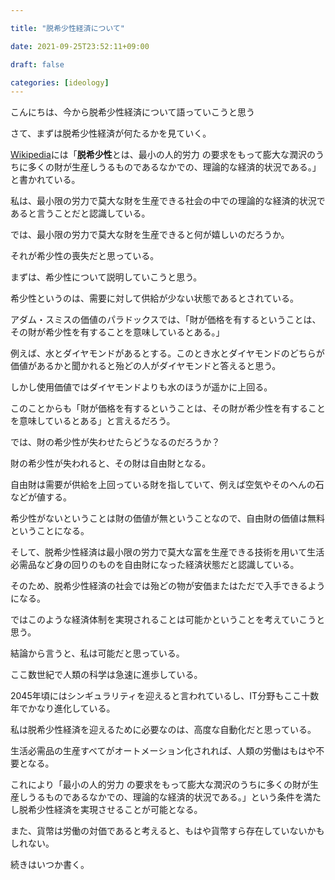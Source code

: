 ```yaml
---

title: "脱希少性経済について"

date: 2021-09-25T23:52:11+09:00

draft: false

categories: [ideology]
---
```


こんにちは、今から脱希少性経済について語っていこうと思う



さて、まずは脱希少性経済が何たるかを見ていく。



[Wikipedia](https://ja.wikipedia.org/wiki/%E8%84%B1%E5%B8%8C%E5%B0%91%E6%80%A7%E7%B5%8C%E6%B8%88)には「**脱希少性**とは、最小の人的労力 の要求をもって膨大な潤沢のうちに多くの財が生産しうるものであるなかでの、理論的な経済的状況である。」と書かれている。



私は、最小限の労力で莫大な財を生産できる社会の中での理論的な経済的状況であると言うことだと認識している。



では、最小限の労力で莫大な財を生産できると何が嬉しいのだろうか。



それが希少性の喪失だと思っている。



まずは、希少性について説明していこうと思う。



希少性というのは、需要に対して供給が少ない状態であるとされている。



アダム・スミスの価値のパラドックスでは、「財が価格を有するということは、その財が希少性を有することを意味しているとある。」



例えば、水とダイヤモンドがあるとする。このとき水とダイヤモンドのどちらが価値があるかと聞かれると殆どの人がダイヤモンドと答えると思う。



しかし使用価値ではダイヤモンドよりも水のほうが遥かに上回る。



このことからも「財が価格を有するということは、その財が希少性を有することを意味しているとある」と言えるだろう。



では、財の希少性が失わせたらどうなるのだろうか？



財の希少性が失われると、その財は自由財となる。



自由財は需要が供給を上回っている財を指していて、例えば空気やそのへんの石などが値する。



希少性がないということは財の価値が無ということなので、自由財の価値は無料ということになる。



そして、脱希少性経済は最小限の労力で莫大な富を生産できる技術を用いて生活必需品など身の回りのものを自由財になった経済状態だと認識している。



そのため、脱希少性経済の社会では殆どの物が安価またはただで入手できるようになる。



ではこのような経済体制を実現されることは可能かということを考えていこうと思う。



結論から言うと、私は可能だと思っている。



ここ数世紀で人類の科学は急速に進歩している。



2045年頃にはシンギュラリティを迎えると言われているし、IT分野もここ十数年でかなり進化している。



私は脱希少性経済を迎えるために必要なのは、高度な自動化だと思っている。



生活必需品の生産すべてがオートメーション化されれば、人類の労働はもはや不要となる。



これにより「最小の人的労力 の要求をもって膨大な潤沢のうちに多くの財が生産しうるものであるなかでの、理論的な経済的状況である。」という条件を満たし脱希少性経済を実現させることが可能となる。



また、貨幣は労働の対価であると考えると、もはや貨幣すら存在していないかもしれない。

続きはいつか書く。
